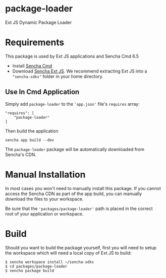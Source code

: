# package-loader
Ext JS Dynamic Package Loader

# Requirements
This package is used by Ext JS applications and Sencha Cmd 6.5

- Install [Sencha Cmd](https://www.sencha.com/products/sencha-cmd/)
- Download [Sencha Ext JS](https://www.sencha.com/products/extjs).  We
  recommend extracting Ext JS into a `"sencha-sdks"` folder in your home directory.

## Use In Cmd Application
Simply add `package-loader` to the `'app.json'` file's `requires` array:

    "requires": [
        "package-loader"
    ]

Then build the application

    sencha app build --dev

The `package-loader` package will be automatically downloaded from Sencha's CDN.

# Manual Installation

In most cases you won't need to manually install this package. If you cannot access
the Sencha CDN as part of the app build, you can manually download the files to
your workspace.

Be sure that the `'packages/package-loader'` path is placed in the correct root of
your application or workspace.

# Build

Should you want to build the package yourself, first you will need to setup the
workspace which will need a local copy of Ext JS to build:

    $ sencha workspace install ~/sencha-sdks
    $ cd packages/package-loader
    $ sencha package build
